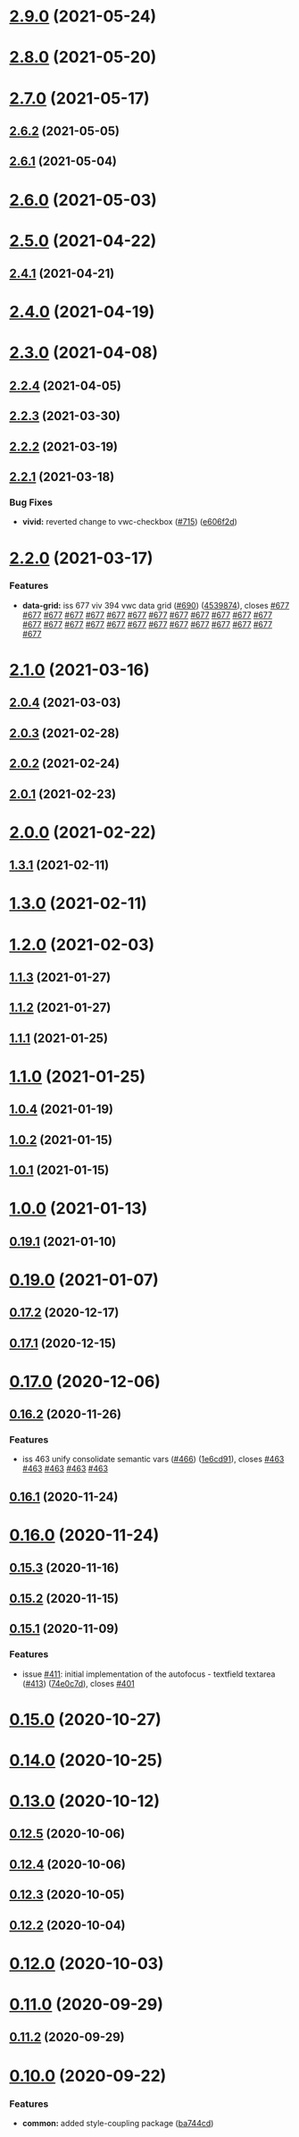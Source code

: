 # [2.9.0](https://github.com/vonage/vivid/compare/v2.8.0...v2.9.0) (2021-05-24)



# [2.8.0](https://github.com/vonage/vivid/compare/v2.7.0...v2.8.0) (2021-05-20)



# [2.7.0](https://github.com/vonage/vivid/compare/v2.6.2...v2.7.0) (2021-05-17)



## [2.6.2](https://github.com/vonage/vivid/compare/v2.6.1...v2.6.2) (2021-05-05)



## [2.6.1](https://github.com/vonage/vivid/compare/v2.6.0...v2.6.1) (2021-05-04)



# [2.6.0](https://github.com/vonage/vivid/compare/v2.5.0...v2.6.0) (2021-05-03)



# [2.5.0](https://github.com/vonage/vivid/compare/v2.4.1...v2.5.0) (2021-04-22)



## [2.4.1](https://github.com/vonage/vivid/compare/v2.4.0...v2.4.1) (2021-04-21)



# [2.4.0](https://github.com/vonage/vivid/compare/v2.3.0...v2.4.0) (2021-04-19)



# [2.3.0](https://github.com/vonage/vivid/compare/v2.2.4...v2.3.0) (2021-04-08)



## [2.2.4](https://github.com/vonage/vivid/compare/v2.2.3...v2.2.4) (2021-04-05)



## [2.2.3](https://github.com/vonage/vivid/compare/v2.2.2...v2.2.3) (2021-03-30)



## [2.2.2](https://github.com/vonage/vivid/compare/v2.2.1...v2.2.2) (2021-03-19)



## [2.2.1](https://github.com/vonage/vivid/compare/v2.2.0...v2.2.1) (2021-03-18)


### Bug Fixes

* **vivid:** reverted change to vwc-checkbox ([#715](https://github.com/vonage/vivid/issues/715)) ([e606f2d](https://github.com/vonage/vivid/commit/e606f2d394642fbcd52762d4dd90db854efeaa27))



# [2.2.0](https://github.com/vonage/vivid/compare/v2.1.0...v2.2.0) (2021-03-17)


### Features

* **data-grid:** iss 677 viv 394 vwc data grid ([#690](https://github.com/vonage/vivid/issues/690)) ([4539874](https://github.com/vonage/vivid/commit/45398741a3d7c8f1840a13d00bd485f2bec6726b)), closes [#677](https://github.com/vonage/vivid/issues/677) [#677](https://github.com/vonage/vivid/issues/677) [#677](https://github.com/vonage/vivid/issues/677) [#677](https://github.com/vonage/vivid/issues/677) [#677](https://github.com/vonage/vivid/issues/677) [#677](https://github.com/vonage/vivid/issues/677) [#677](https://github.com/vonage/vivid/issues/677) [#677](https://github.com/vonage/vivid/issues/677) [#677](https://github.com/vonage/vivid/issues/677) [#677](https://github.com/vonage/vivid/issues/677) [#677](https://github.com/vonage/vivid/issues/677) [#677](https://github.com/vonage/vivid/issues/677) [#677](https://github.com/vonage/vivid/issues/677) [#677](https://github.com/vonage/vivid/issues/677) [#677](https://github.com/vonage/vivid/issues/677) [#677](https://github.com/vonage/vivid/issues/677) [#677](https://github.com/vonage/vivid/issues/677) [#677](https://github.com/vonage/vivid/issues/677) [#677](https://github.com/vonage/vivid/issues/677) [#677](https://github.com/vonage/vivid/issues/677) [#677](https://github.com/vonage/vivid/issues/677) [#677](https://github.com/vonage/vivid/issues/677) [#677](https://github.com/vonage/vivid/issues/677) [#677](https://github.com/vonage/vivid/issues/677) [#677](https://github.com/vonage/vivid/issues/677) [#677](https://github.com/vonage/vivid/issues/677)



# [2.1.0](https://github.com/vonage/vivid/compare/v2.0.4...v2.1.0) (2021-03-16)



## [2.0.4](https://github.com/vonage/vivid/compare/v2.0.3...v2.0.4) (2021-03-03)



## [2.0.3](https://github.com/vonage/vivid/compare/v2.0.2...v2.0.3) (2021-02-28)



## [2.0.2](https://github.com/vonage/vivid/compare/v2.0.1...v2.0.2) (2021-02-24)



## [2.0.1](https://github.com/vonage/vivid/compare/v2.0.0...v2.0.1) (2021-02-23)



# [2.0.0](https://github.com/vonage/vivid/compare/v1.3.1...v2.0.0) (2021-02-22)



## [1.3.1](https://github.com/vonage/vivid/compare/v1.3.0...v1.3.1) (2021-02-11)



# [1.3.0](https://github.com/vonage/vivid/compare/v1.2.0...v1.3.0) (2021-02-11)



# [1.2.0](https://github.com/vonage/vivid/compare/v1.1.3...v1.2.0) (2021-02-03)



## [1.1.3](https://github.com/vonage/vivid/compare/v1.1.2...v1.1.3) (2021-01-27)



## [1.1.2](https://github.com/vonage/vivid/compare/v1.1.1...v1.1.2) (2021-01-27)



## [1.1.1](https://github.com/vonage/vivid/compare/v1.1.0...v1.1.1) (2021-01-25)



# [1.1.0](https://github.com/vonage/vivid/compare/v1.0.4...v1.1.0) (2021-01-25)



## [1.0.4](https://github.com/vonage/vivid/compare/v1.0.3...v1.0.4) (2021-01-19)



## [1.0.2](https://github.com/vonage/vivid/compare/v1.0.1...v1.0.2) (2021-01-15)



## [1.0.1](https://github.com/vonage/vivid/compare/v1.0.0...v1.0.1) (2021-01-15)



# [1.0.0](https://github.com/vonage/vivid/compare/v0.19.1...v1.0.0) (2021-01-13)



## [0.19.1](https://github.com/vonage/vivid/compare/v0.19.0...v0.19.1) (2021-01-10)



# [0.19.0](https://github.com/vonage/vivid/compare/v0.17.2...v0.19.0) (2021-01-07)



## [0.17.2](https://github.com/vonage/vivid/compare/v0.17.1...v0.17.2) (2020-12-17)



## [0.17.1](https://github.com/vonage/vivid/compare/v0.17.0...v0.17.1) (2020-12-15)



# [0.17.0](https://github.com/vonage/vivid/compare/v0.16.2...v0.17.0) (2020-12-06)



## [0.16.2](https://github.com/vonage/vivid/compare/v0.16.1...v0.16.2) (2020-11-26)


### Features

* iss 463 unify consolidate semantic vars ([#466](https://github.com/vonage/vivid/issues/466)) ([1e6cd91](https://github.com/vonage/vivid/commit/1e6cd91f5f246ad5c84369436fa7914d8546c866)), closes [#463](https://github.com/vonage/vivid/issues/463) [#463](https://github.com/vonage/vivid/issues/463) [#463](https://github.com/vonage/vivid/issues/463) [#463](https://github.com/vonage/vivid/issues/463) [#463](https://github.com/vonage/vivid/issues/463)



## [0.16.1](https://github.com/vonage/vivid/compare/v0.16.0...v0.16.1) (2020-11-24)



# [0.16.0](https://github.com/vonage/vivid/compare/v0.15.3...v0.16.0) (2020-11-24)



## [0.15.3](https://github.com/vonage/vivid/compare/v0.15.2...v0.15.3) (2020-11-16)



## [0.15.2](https://github.com/vonage/vivid/compare/v0.15.1...v0.15.2) (2020-11-15)



## [0.15.1](https://github.com/vonage/vivid/compare/v0.15.0...v0.15.1) (2020-11-09)


### Features

* issue [#411](https://github.com/vonage/vivid/issues/411): initial implementation of the autofocus - textfield textarea ([#413](https://github.com/vonage/vivid/issues/413)) ([74e0c7d](https://github.com/vonage/vivid/commit/74e0c7d79c1eb724d01d817b52c06bdbb2c6672d)), closes [#401](https://github.com/vonage/vivid/issues/401)



# [0.15.0](https://github.com/vonage/vivid/compare/v0.14.0...v0.15.0) (2020-10-27)



# [0.14.0](https://github.com/vonage/vivid/compare/v0.13.0...v0.14.0) (2020-10-25)



# [0.13.0](https://github.com/vonage/vivid/compare/v0.12.5...v0.13.0) (2020-10-12)



## [0.12.5](https://github.com/vonage/vivid/compare/v0.12.4...v0.12.5) (2020-10-06)



## [0.12.4](https://github.com/vonage/vivid/compare/v0.12.3...v0.12.4) (2020-10-06)



## [0.12.3](https://github.com/vonage/vivid/compare/v0.12.2...v0.12.3) (2020-10-05)



## [0.12.2](https://github.com/vonage/vivid/compare/v0.12.1...v0.12.2) (2020-10-04)



# [0.12.0](https://github.com/vonage/vivid/compare/v0.11.0...v0.12.0) (2020-10-03)



# [0.11.0](https://github.com/vonage/vivid/compare/v0.11.2...v0.11.0) (2020-09-29)



## [0.11.2](https://github.com/vonage/vivid/compare/v0.10.0...v0.11.2) (2020-09-29)



# [0.10.0](https://github.com/vonage/vivid/compare/v0.9.0...v0.10.0) (2020-09-22)


### Features

* **common:** added style-coupling package ([ba744cd](https://github.com/vonage/vivid/commit/ba744cdf12d0f963770a476e9198ac3126266fd0))



